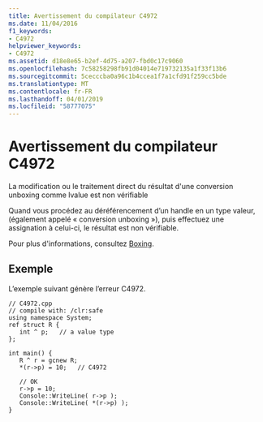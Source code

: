```yaml
---
title: Avertissement du compilateur C4972
ms.date: 11/04/2016
f1_keywords:
- C4972
helpviewer_keywords:
- C4972
ms.assetid: d18e8e65-b2ef-4d75-a207-fbd0c17c9060
ms.openlocfilehash: 7c58258298fb91d04014e719732135a1f33f13b6
ms.sourcegitcommit: 5cecccba0a96c1b4ccea1f7a1cfd91f259cc5bde
ms.translationtype: MT
ms.contentlocale: fr-FR
ms.lasthandoff: 04/01/2019
ms.locfileid: "58777075"
---
```

# <a name="compiler-warning-c4972"></a>Avertissement du compilateur C4972

La modification ou le traitement direct du résultat d'une conversion unboxing comme lvalue est non vérifiable

Quand vous procédez au déréférencement d’un handle en un type valeur, (également appelé « conversion unboxing »), puis effectuez une assignation à celui-ci, le résultat est non vérifiable.

Pour plus d'informations, consultez [Boxing](../../extensions/boxing-cpp-component-extensions.md).

## <a name="example"></a>Exemple

L’exemple suivant génère l’erreur C4972.

```
// C4972.cpp
// compile with: /clr:safe
using namespace System;
ref struct R {
   int ^ p;   // a value type
};

int main() {
   R ^ r = gcnew R;
   *(r->p) = 10;   // C4972

   // OK
   r->p = 10;
   Console::WriteLine( r->p );
   Console::WriteLine( *(r->p) );
}
```